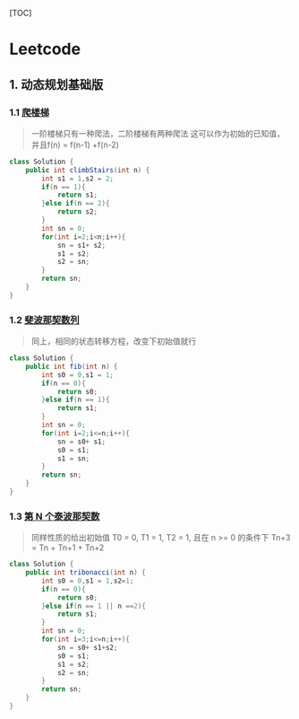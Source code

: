 [TOC]

# Leetcode

## 1. 动态规划基础版

### 1.1 [爬楼梯](https://leetcode.cn/problems/climbing-stairs/?envType=study-plan-v2&envId=dynamic-programming)

> 一阶楼梯只有一种爬法，二阶楼梯有两种爬法 这可以作为初始的已知值，并且f(n) = f(n-1) +f(n-2)
```java
class Solution {
    public int climbStairs(int n) {
        int s1 = 1,s2 = 2;
        if(n == 1){
            return s1;
        }else if(n == 2){
            return s2;
        }
        int sn = 0;
        for(int i=2;i<n;i++){
            sn = s1+ s2;
            s1 = s2;
            s2 = sn;
        }
        return sn;
    }
}
```

### 1.2 [斐波那契数列](https://leetcode.cn/problems/fibonacci-number/description/?envType=study-plan-v2&envId=dynamic-programming)

>同上，相同的状态转移方程，改变下初始值就行

```java
class Solution {
    public int fib(int n) {
        int s0 = 0,s1 = 1;
        if(n == 0){
            return s0;
        }else if(n == 1){
            return s1;
        }
        int sn = 0;
        for(int i=2;i<=n;i++){
            sn = s0+ s1;
            s0 = s1;
            s1 = sn;
        }
        return sn;
    }
}
```

### 1.3 [第 N 个泰波那契数](https://leetcode.cn/problems/n-th-tribonacci-number/description/?envType=study-plan-v2&envId=dynamic-programming)

> 同样性质的给出初始值 T0 = 0, T1 = 1, T2 = 1, 且在 n >= 0 的条件下 Tn+3 = Tn + Tn+1 + Tn+2

```Java
class Solution {
    public int tribonacci(int n) {
        int s0 = 0,s1 = 1,s2=1;
        if(n == 0){
            return s0;
        }else if(n == 1 || n ==2){
            return s1;
        }
        int sn = 0;
        for(int i=3;i<=n;i++){
            sn = s0+ s1+s2;
            s0 = s1;
            s1 = s2;
            s2 = sn;
        }
        return sn;
    }
}

```